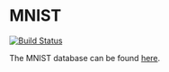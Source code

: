 # MNIST

[![Build Status](https://travis-ci.com/kdridi/MNIST.svg?branch=master)](https://travis-ci.com/kdridi/MNIST)

The MNIST database can be found [here](http://yann.lecun.com/exdb/mnist/).